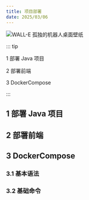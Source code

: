 ```yaml
---
title: 项目部署
date: 2025/03/06
---
```


![WALL-E 孤独的机器人桌面壁纸](https://bizhi1.com/wp-content/uploads/2025/01/wall-e-lonely-robot-desktop-wallpaper.jpg)

::: tip

1 部署 Java 项目

2 部署前端

3 DockerCompose

:::

## 1 部署 Java 项目

## 2 部署前端

## 3 DockerCompose

### 3.1 基本语法

### 3.2 基础命令